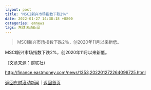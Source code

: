 ```yaml
---
layout: post
title: "MSCI新兴市场指数下跌2％"
date: 2022-01-27 14:38:18 +0800
categories: emnews
tags: 东财滚动新闻
---
```

> MSCI新兴市场指数下跌2％，创2020年11月以来新低。

<p>MSCI新兴市场指数下跌2%，创2020年11月以来新低。</p><p class="em_media">（文章来源：财联社）</p>

<http://finance.eastmoney.com/news/1353,202201272264099725.html>

[返回东财滚动新闻](//finews.withounder.com/emnews/)｜[返回首页](//finews.withounder.com/)